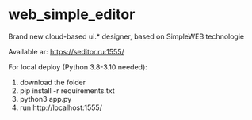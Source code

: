 # web_simple_editor
Brand new cloud-based ui.* designer, based on SimpleWEB technologie

Available ar: https://seditor.ru:1555/

For local deploy (Python 3.8-3.10 needed):

1. download the folder
2. pip install -r requirements.txt
3. python3 app.py
4. run http://localhost:1555/
